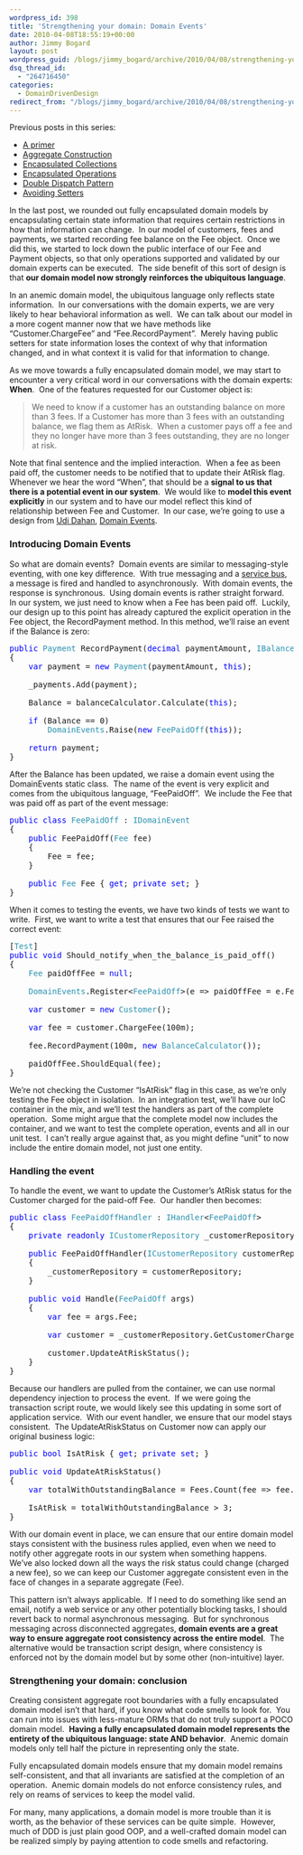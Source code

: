 ```yaml
---
wordpress_id: 398
title: 'Strengthening your domain: Domain Events'
date: 2010-04-08T18:55:19+00:00
author: Jimmy Bogard
layout: post
wordpress_guid: /blogs/jimmy_bogard/archive/2010/04/08/strengthening-your-domain-domain-events.aspx
dsq_thread_id:
  - "264716450"
categories:
  - DomainDrivenDesign
redirect_from: "/blogs/jimmy_bogard/archive/2010/04/08/strengthening-your-domain-domain-events.aspx/"
---
```

Previous posts in this series:

  * [A primer](https://lostechies.com/blogs/jimmy_bogard/archive/2010/02/03/strengthening-your-domain-a-primer.aspx)
  * [Aggregate Construction](https://lostechies.com/blogs/jimmy_bogard/archive/2010/02/23/strengthening-your-domain-aggregate-construction.aspx)
  * [Encapsulated Collections](https://lostechies.com/blogs/jimmy_bogard/archive/2010/03/10/strengthening-your-domain-encapsulated-collections.aspx)
  * [Encapsulated Operations](https://lostechies.com/blogs/jimmy_bogard/archive/2010/03/24/strengthening-your-domain-encapsulating-operations.aspx)
  * [Double Dispatch Pattern](https://lostechies.com/blogs/jimmy_bogard/archive/2010/03/30/strengthening-your-domain-the-double-dispatch-pattern.aspx)
  * [Avoiding Setters](https://lostechies.com/blogs/jimmy_bogard/archive/2010/03/31/strengthening-your-domain-avoiding-setters.aspx)

In the last post, we rounded out fully encapsulated domain models by encapsulating certain state information that requires certain restrictions in how that information can change.&#160; In our model of customers, fees and payments, we started recording fee balance on the Fee object.&#160; Once we did this, we started to lock down the public interface of our Fee and Payment objects, so that only operations supported and validated by our domain experts can be executed.&#160; The side benefit of this sort of design is that **our domain model now strongly reinforces the ubiquitous language**.

In an anemic domain model, the ubiquitous language only reflects state information.&#160; In our conversations with the domain experts, we are very likely to hear behavioral information as well.&#160; We can talk about our model in a more cogent manner now that we have methods like “Customer.ChargeFee” and “Fee.RecordPayment”.&#160; Merely having public setters for state information loses the context of why that information changed, and in what context it is valid for that information to change.

As we move towards a fully encapsulated domain model, we may start to encounter a very critical word in our conversations with the domain experts: **When**.&#160; One of the features requested for our Customer object is: 

> We need to know if a customer has an outstanding balance on more than 3 fees. If a Customer has more than 3 fees with an outstanding balance, we flag them as AtRisk.&#160; When a customer pays off a fee and they no longer have more than 3 fees outstanding, they are no longer at risk.

Note that final sentence and the implied interaction.&#160; When a fee as been paid off, the customer needs to be notified that to update their AtRisk flag.&#160; Whenever we hear the word “When”, that should be a **signal to us that there is a potential event in our system**.&#160; We would like to **model this event explicitly** in our system and to have our model reflect this kind of relationship between Fee and Customer.&#160; In our case, we’re going to use a design from [Udi Dahan](http://www.udidahan.com/), [Domain Events](http://www.udidahan.com/2009/06/14/domain-events-salvation/).

### 

### Introducing Domain Events

So what are domain events?&#160; Domain events are similar to messaging-style eventing, with one key difference.&#160; With true messaging and a [service bus](http://www.eaipatterns.com/MessageBus.html), a message is fired and handled to asynchronously.&#160; With domain events, the response is synchronous.&#160; Using domain events is rather straight forward.&#160; In our system, we just need to know when a Fee has been paid off.&#160; Luckily, our design up to this point has already captured the explicit operation in the Fee object, the RecordPayment method. In this method, we’ll raise an event if the Balance is zero:

<pre><span style="color: blue">public </span><span style="color: #2b91af">Payment </span>RecordPayment(<span style="color: blue">decimal </span>paymentAmount, <span style="color: #2b91af">IBalanceCalculator </span>balanceCalculator)
{
    <span style="color: blue">var </span>payment = <span style="color: blue">new </span><span style="color: #2b91af">Payment</span>(paymentAmount, <span style="color: blue">this</span>);

    _payments.Add(payment);

    Balance = balanceCalculator.Calculate(<span style="color: blue">this</span>);

    <span style="color: blue">if </span>(Balance == 0)
        <span style="color: #2b91af">DomainEvents</span>.Raise(<span style="color: blue">new </span><span style="color: #2b91af">FeePaidOff</span>(<span style="color: blue">this</span>));

    <span style="color: blue">return </span>payment;
}</pre>

[](http://11011.net/software/vspaste)

After the Balance has been updated, we raise a domain event using the DomainEvents static class.&#160; The name of the event is very explicit and comes from the ubiquitous language, “FeePaidOff”.&#160; We include the Fee that was paid off as part of the event message:

<pre><span style="color: blue">public class </span><span style="color: #2b91af">FeePaidOff </span>: <span style="color: #2b91af">IDomainEvent
</span>{
    <span style="color: blue">public </span>FeePaidOff(<span style="color: #2b91af">Fee </span>fee)
    {
        Fee = fee;
    }

    <span style="color: blue">public </span><span style="color: #2b91af">Fee </span>Fee { <span style="color: blue">get</span>; <span style="color: blue">private set</span>; }
}</pre>

[](http://11011.net/software/vspaste)

When it comes to testing the events, we have two kinds of tests we want to write.&#160; First, we want to write a test that ensures that our Fee raised the correct event:

<pre>[<span style="color: #2b91af">Test</span>]
<span style="color: blue">public void </span>Should_notify_when_the_balance_is_paid_off()
{
    <span style="color: #2b91af">Fee </span>paidOffFee = <span style="color: blue">null</span>;

    <span style="color: #2b91af">DomainEvents</span>.Register&lt;<span style="color: #2b91af">FeePaidOff</span>&gt;(e =&gt; paidOffFee = e.Fee);

    <span style="color: blue">var </span>customer = <span style="color: blue">new </span><span style="color: #2b91af">Customer</span>();

    <span style="color: blue">var </span>fee = customer.ChargeFee(100m);

    fee.RecordPayment(100m, <span style="color: blue">new </span><span style="color: #2b91af">BalanceCalculator</span>());

    paidOffFee.ShouldEqual(fee);
}</pre>

[](http://11011.net/software/vspaste)

We’re not checking the Customer “IsAtRisk” flag in this case, as we’re only testing the Fee object in isolation.&#160; In an integration test, we’ll have our IoC container in the mix, and we’ll test the handlers as part of the complete operation.&#160; Some might argue that the complete model now includes the container, and we want to test the complete operation, events and all in our unit test.&#160; I can’t really argue against that, as you might define “unit” to now include the entire domain model, not just one entity.

### Handling the event

To handle the event, we want to update the Customer’s AtRisk status for the Customer charged for the paid-off Fee.&#160; Our handler then becomes:

<pre><span style="color: blue">public class </span><span style="color: #2b91af">FeePaidOffHandler </span>: <span style="color: #2b91af">IHandler</span>&lt;<span style="color: #2b91af">FeePaidOff</span>&gt;
{
    <span style="color: blue">private readonly </span><span style="color: #2b91af">ICustomerRepository </span>_customerRepository;

    <span style="color: blue">public </span>FeePaidOffHandler(<span style="color: #2b91af">ICustomerRepository </span>customerRepository)
    {
        _customerRepository = customerRepository;
    }

    <span style="color: blue">public void </span>Handle(<span style="color: #2b91af">FeePaidOff </span>args)
    {
        <span style="color: blue">var </span>fee = args.Fee;

        <span style="color: blue">var </span>customer = _customerRepository.GetCustomerChargedForFee(fee);

        customer.UpdateAtRiskStatus();
    }
}</pre>

[](http://11011.net/software/vspaste)

Because our handlers are pulled from the container, we can use normal dependency injection to process the event.&#160; If we were going the transaction script route, we would likely see this updating in some sort of application service.&#160; With our event handler, we ensure that our model stays consistent.&#160; The UpdateAtRiskStatus on Customer now can apply our original business logic:

<pre><span style="color: blue">public bool </span>IsAtRisk { <span style="color: blue">get</span>; <span style="color: blue">private set</span>; }

<span style="color: blue">public void </span>UpdateAtRiskStatus()
{
    <span style="color: blue">var </span>totalWithOutstandingBalance = Fees.Count(fee =&gt; fee.HasOutstandingBalance());

    IsAtRisk = totalWithOutstandingBalance &gt; 3;
}</pre>

[](http://11011.net/software/vspaste)

With our domain event in place, we can ensure that our entire domain model stays consistent with the business rules applied, even when we need to notify other aggregate roots in our system when something happens.&#160; We’ve also locked down all the ways the risk status could change (charged a new fee), so we can keep our Customer aggregate consistent even in the face of changes in a separate aggregate (Fee).

This pattern isn’t always applicable.&#160; If I need to do something like send an email, notify a web service or any other potentially blocking tasks, I should revert back to normal asynchronous messaging.&#160; But for synchronous messaging across disconnected aggregates, **domain events are a great way to ensure aggregate root consistency across the entire model**.&#160; The alternative would be transaction script design, where consistency is enforced not by the domain model but by some other (non-intuitive) layer.

### Strengthening your domain: conclusion

Creating consistent aggregate root boundaries with a fully encapsulated domain model isn’t that hard, if you know what code smells to look for.&#160; You can run into issues with less-mature ORMs that do not truly support a POCO domain model.&#160; **Having a fully encapsulated domain model represents the entirety of the ubiquitous language: state AND behavior**.&#160; Anemic domain models only tell half the picture in representing only the state.

Fully encapsulated domain models ensure that my domain model remains self-consistent, and that all invariants are satisfied at the completion of an operation.&#160; Anemic domain models do not enforce consistency rules, and rely on reams of services to keep the model valid.

For many, many applications, a domain model is more trouble than it is worth, as the behavior of these services can be quite simple.&#160; However, much of DDD is just plain good OOP, and a well-crafted domain model can be realized simply by paying attention to code smells and refactoring.